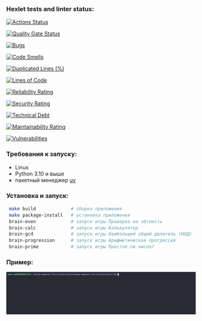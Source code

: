 ### Hexlet tests and linter status:
[![Actions Status](https://github.com/i-evgenii/devops-engineer-from-scratch-project-49/actions/workflows/hexlet-check.yml/badge.svg)](https://github.com/i-evgenii/devops-engineer-from-scratch-project-49/actions)

[![Quality Gate Status](https://sonarcloud.io/api/project_badges/measure?project=i-evgenii_devops-engineer-from-scratch-project-49&metric=alert_status)](https://sonarcloud.io/summary/new_code?id=i-evgenii_devops-engineer-from-scratch-project-49)

[![Bugs](https://sonarcloud.io/api/project_badges/measure?project=i-evgenii_devops-engineer-from-scratch-project-49&metric=bugs)](https://sonarcloud.io/summary/new_code?id=i-evgenii_devops-engineer-from-scratch-project-49)

[![Code Smells](https://sonarcloud.io/api/project_badges/measure?project=i-evgenii_devops-engineer-from-scratch-project-49&metric=code_smells)](https://sonarcloud.io/summary/new_code?id=i-evgenii_devops-engineer-from-scratch-project-49)

[![Duplicated Lines (%)](https://sonarcloud.io/api/project_badges/measure?project=i-evgenii_devops-engineer-from-scratch-project-49&metric=duplicated_lines_density)](https://sonarcloud.io/summary/new_code?id=i-evgenii_devops-engineer-from-scratch-project-49)

[![Lines of Code](https://sonarcloud.io/api/project_badges/measure?project=i-evgenii_devops-engineer-from-scratch-project-49&metric=ncloc)](https://sonarcloud.io/summary/new_code?id=i-evgenii_devops-engineer-from-scratch-project-49)

[![Reliability Rating](https://sonarcloud.io/api/project_badges/measure?project=i-evgenii_devops-engineer-from-scratch-project-49&metric=reliability_rating)](https://sonarcloud.io/summary/new_code?id=i-evgenii_devops-engineer-from-scratch-project-49)

[![Security Rating](https://sonarcloud.io/api/project_badges/measure?project=i-evgenii_devops-engineer-from-scratch-project-49&metric=security_rating)](https://sonarcloud.io/summary/new_code?id=i-evgenii_devops-engineer-from-scratch-project-49)

[![Technical Debt](https://sonarcloud.io/api/project_badges/measure?project=i-evgenii_devops-engineer-from-scratch-project-49&metric=sqale_index)](https://sonarcloud.io/summary/new_code?id=i-evgenii_devops-engineer-from-scratch-project-49)

[![Maintainability Rating](https://sonarcloud.io/api/project_badges/measure?project=i-evgenii_devops-engineer-from-scratch-project-49&metric=sqale_rating)](https://sonarcloud.io/summary/new_code?id=i-evgenii_devops-engineer-from-scratch-project-49)

[![Vulnerabilities](https://sonarcloud.io/api/project_badges/measure?project=i-evgenii_devops-engineer-from-scratch-project-49&metric=vulnerabilities)](https://sonarcloud.io/summary/new_code?id=i-evgenii_devops-engineer-from-scratch-project-49)


### Требования к запуску:
- Linux
- Python 3.10 и выше
- пакетный менеджер [uv](https://docs.astral.sh/uv/)

### Установка и запуск:
   ```bash
    make build             # сборка приложения 
    make package-install   # установка приложения
    brain-even             # запуск игры Проверка на чётность
    brain-calc             # запуск игры Калькулятор
    brain-gcd              # запуск игры Наибольший общий делитель (НОД)
    brain-progression      # запуск игры Арифметическая прогрессия
    brain-prime            # запуск игры Простое ли число?
   ```
### Пример:

![](https://github.com/i-evgenii/devops-engineer-from-scratch-project-49/blob/main/brain-even.gif)
